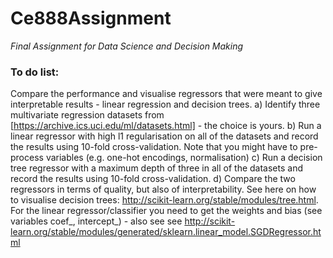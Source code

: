 # Ce888Assignment
*Final Assignment for Data Science and Decision Making*

### To do list:
Compare the performance and visualise regressors that were meant to give interpretable results - linear regression and decision trees.
a) Identify three multivariate regression datasets from [https://archive.ics.uci.edu/ml/datasets.html] - the choice is yours. 
b) Run a linear regressor with high l1 regularisation on all of the datasets and record the results using 10-fold cross-validation. 
Note that you might have to pre-process variables (e.g. one-hot encodings, normalisation)
c) Run a decision tree regressor with a maximum depth of three in all of the datasets and record the results using 10-fold cross-validation. 
d) Compare the two regressors in terms of quality, but also of interpretability. See here on how to visualise decision trees: http://scikit-learn.org/stable/modules/tree.html. For the linear regressor/classifier you need to get the weights and bias (see variables coef_, intercept_) - also see see http://scikit-learn.org/stable/modules/generated/sklearn.linear_model.SGDRegressor.html


